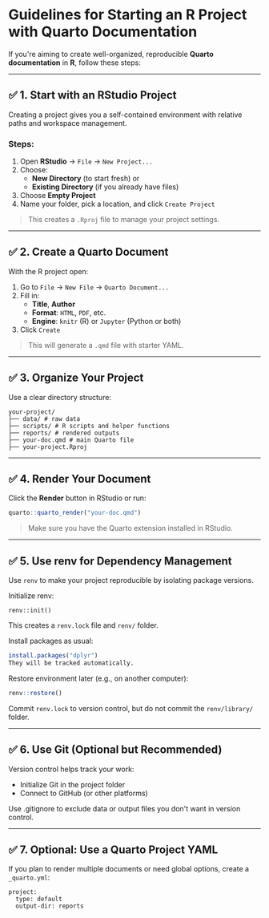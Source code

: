 # Guidelines for Starting an R Project with Quarto Documentation

If you're aiming to create well-organized, reproducible **Quarto documentation** in **R**, follow these steps:

---

## ✅ 1. Start with an RStudio Project

Creating a project gives you a self-contained environment with relative paths and workspace management.

### Steps:
1. Open **RStudio** → `File` → `New Project...`
2. Choose:
   - **New Directory** (to start fresh) or  
   - **Existing Directory** (if you already have files)
3. Choose **Empty Project**
4. Name your folder, pick a location, and click `Create Project`

> This creates a `.Rproj` file to manage your project settings.

---

## ✅ 2. Create a Quarto Document

With the R project open:

1. Go to `File` → `New File` → `Quarto Document...`
2. Fill in:
   - **Title**, **Author**
   - **Format**: `HTML`, `PDF`, etc.
   - **Engine**: `knitr` (R) or `Jupyter` (Python or both)
3. Click `Create`

> This will generate a `.qmd` file with starter YAML.

---

## ✅ 3. Organize Your Project

Use a clear directory structure:

```
your-project/
├── data/ # raw data
├── scripts/ # R scripts and helper functions
├── reports/ # rendered outputs
├── your-doc.qmd # main Quarto file
├── your-project.Rproj
```


---

## ✅ 4. Render Your Document

Click the **Render** button in RStudio or run:

```r
quarto::quarto_render("your-doc.qmd")
```

> Make sure you have the Quarto extension installed in RStudio.

---

## ✅ 5. Use renv for Dependency Management
Use `renv` to make your project reproducible by isolating package versions.

Initialize renv:

```{r}
renv::init()
```
This creates a `renv.lock` file and `renv/` folder.

Install packages as usual:

```r
install.packages("dplyr")
They will be tracked automatically.
```

Restore environment later (e.g., on another computer):
```r
renv::restore()
```
Commit `renv.lock` to version control, but do not commit the `renv/library/` folder.


---

## ✅ 6. Use Git (Optional but Recommended)

Version control helps track your work:

  - Initialize Git in the project folder
  - Connect to GitHub (or other platforms)

Use .gitignore to exclude data or output files you don't want in version control.

---

## ✅ 7. Optional: Use a Quarto Project YAML
If you plan to render multiple documents or need global options, create a `_quarto.yml`:

```
project:
  type: default
  output-dir: reports
```

